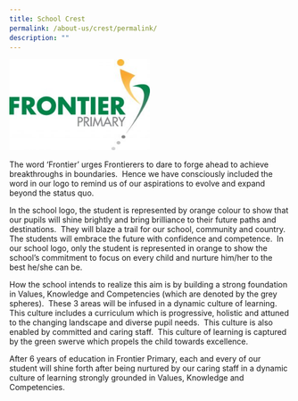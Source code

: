 ```yaml
---
title: School Crest
permalink: /about-us/crest/permalink/
description: ""
---
```

<img style="width: 50%;" src="/images/Frontier-Logo.jpeg" />
<p>The word &lsquo;Frontier&rsquo; urges Frontierers to dare to forge ahead to achieve breakthroughs in boundaries.&nbsp; Hence we have consciously included the word in our logo to remind us of our aspirations to evolve and expand beyond the status quo.</p>
<p>In the school logo, the student is represented by orange colour to show that our pupils will shine brightly and bring brilliance to their future paths and destinations.&nbsp; They will blaze a trail for our school, community and country.&nbsp; The students will embrace the future with confidence and competence.&nbsp; In our school logo, only the student is represented in orange to show the school&rsquo;s commitment to focus on every child and nurture him/her to the best he/she can be.</p>
<p>How the school intends to realize this aim is by building a strong foundation in Values, Knowledge and Competencies (which are denoted by the grey spheres).&nbsp; These 3 areas will be infused in a dynamic culture of learning.&nbsp; This culture includes a curriculum which is progressive, holistic and attuned to the changing landscape and diverse pupil needs.&nbsp; This culture is also enabled by committed and caring staff.&nbsp; This culture of learning is captured by the green swerve which propels the child towards excellence.</p>
<p>After 6 years of education in Frontier Primary, each and every of our student will shine forth after being nurtured by our caring staff in a dynamic culture of learning strongly grounded in Values, Knowledge and Competencies.</p>